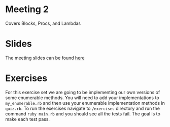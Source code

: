 # Meeting 2
Covers Blocks, Procs, and Lambdas

# Slides
The meeting slides can be found [here](https://slides.com/mrjman/meeting-2)

# Exercises
For this exercise set we are going to be implementing our own versions of some enumerable methods. You will need to add your implementations to `my_enumerable.rb` and then use your enumerable implementation methods in `quiz.rb`. To run the exercises navigate to `/exercises` directory and run the command `ruby main.rb` and you should see all the tests fail. The goal is to make each test pass.
